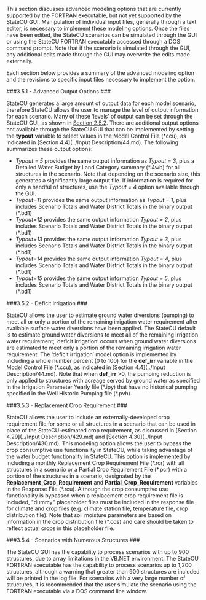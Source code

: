 This section discusses advanced modeling options that are currently supported by the FORTRAN
executable, but not yet supported by the StateCU GUI. Manipulation of individual input files, generally
through a text editor, is necessary to implement these modeling options. Once the files have been edited, the
StateCU scenarios can be simulated through the GUI or using the StateCU FORTRAN executable accessed
through a DOS command prompt. Note that if the scenario is simulated through the GUI, any additional
edits made through the GUI may overwrite the edits made externally.

Each section below provides a summary of the advanced modeling option and the revisions to specific input
files necessary to implement the option. 

###3.5.1 - Advanced Output Options ###

StateCU generates a large amount of output data for each model scenario, therefore StateCU allows
the user to manage the level of output information for each scenario. Many of these ‘levels’ of
output can be set through the StateCU GUI, as shown in [Section 2.5.2](../GUI/editmenu.md). There are additional output
options not available through the StateCU GUI that can be implemented by setting the __typout__
variable to select values in the Model Control File (\*ccu), as indicated in [Section 4.4](../Input Description/44.md). The
following summarizes these output options:

* _Typout = 5_ provides the same output information as _Typout = 3_, plus a Detailed Water
Budget by Land Category summary (\*.4wb) for all structures in the scenario. Note that
depending on the scenario size, this generates a significantly large output file. If
information is required for only a handful of structures, use the _Typout = 4_ option available
through the GUI.
* _Typout=11_ provides the same output information as _Typout = 1_, plus includes Scenario
Totals and Water District Totals in the binary output (\*.bd1)
* _Typout=12_ provides the same output information _Typout = 2_, plus includes Scenario Totals
and Water District Totals in the binary output (\*.bd1)
* _Typout=13_ provides the same output information _Typout = 3_, plus includes Scenario Totals
and Water District Totals in the binary output (\*.bd1)
* _Typout=14_ provides the same output information _Typout = 4_, plus includes Scenario Totals
and Water District Totals in the binary output (\*.bd1)
* _Typout=15_ provides the same output information _Typout = 5_, plus includes Scenario Totals
and Water District Totals in the binary output (\*.bd1) 

###3.5.2 - Deficit Irrigation ###

StateCU allows the user to estimate ground water diversions (pumping) to meet all or only a
portion of the remaining irrigation water requirement after available surface water diversions have 
been applied. The StateCU default is to estimate ground water diversions to meet all of the
remaining irrigation water requirement; ‘deficit irrigation’ occurs when ground water diversions are
estimated to meet only a portion of the remaining irrigation water requirement. The ‘deficit
irrigation’ model option is implemented by including a whole number percent (0 to 100) for the
__def_irr__ variable in the Model Control File (\*.ccu), as indicated in [Section 4.4](../Input Description/44.md). Note that when
__def_irr__ >0, the pumping reduction is only applied to structures with acreage served by ground
water as specified in the Irrigation Parameter Yearly file (\*.ipy) that have no historical pumping
specified in the Well Historic Pumping file (\*.pvh). 

###3.5.3 - Replacement Crop Requirement ###

StateCU allows the user to include an externally-developed crop requirement file for some or all
structures in a scenario that can be used in place of the StateCU-estimated crop requirement, as
discussed in [Section 4.29](../Input Description/429.md) and [Section 4.30](../Input Description/430.md). This modeling option allows the user to bypass the crop
consumptive use functionality in StateCU, while taking advantage of the water budget functionality
in StateCU. This option is implemented by including a monthly Replacement Crop Requirement
File (\*.rcr) with all structures in a scenario or a Partial Crop Requirement File (\*.pcr) with a
portion of the structures in a scenario, designated by the __Replacement_Crop_Requirement__ and
__Partial_Crop_Requirement__ variables in the Response File (\*.rcu). Although the crop
consumptive use functionality is bypassed when a replacement crop requirement file is included,
"dummy" placeholder files must be included in the response file for climate and crop files (e.g.
climate station file, temperature file, crop distribution file). Note that soil moisture parameters are
based on information in the crop distribution file (\*.cds) and care should be taken to reflect actual
crops in this placeholder file. 

###3.5.4 - Scenarios with Numerous Structures ###

The StateCU GUI has the capability to process scenarios with up to 900 structures, due to array
limitations in the VB.NET environment. The StateCU FORTRAN executable has the capability to
process scenarios up to 1,200 structures, although a warning that greater than 900 structures are
included will be printed in the log file. For scenarios with a very large number of structures, it is
recommended that the user simulate the scenario using the FORTRAN executable via a DOS
command line window. 